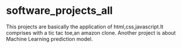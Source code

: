 # software_projects_all

This projects are basically the application of html,css,javascript.It comprises with a tic tac toe,an amazon clone.
Another project is about Machine Learning prediction model.
